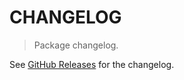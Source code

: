 # CHANGELOG

> Package changelog.

See [GitHub Releases](https://github.com/stdlib-js/assert-is-well-formed-string/releases) for the changelog.